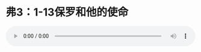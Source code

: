 # 弗3：1-13保罗和他的使命

<audio style="width: 100%;" preload="false" controls controlslist="nodownload"><source src="//file.simai.life/audio/mp3/old/12309.mp3" type="audio/mpeg">Your browser does not support the audio element.</audio>


